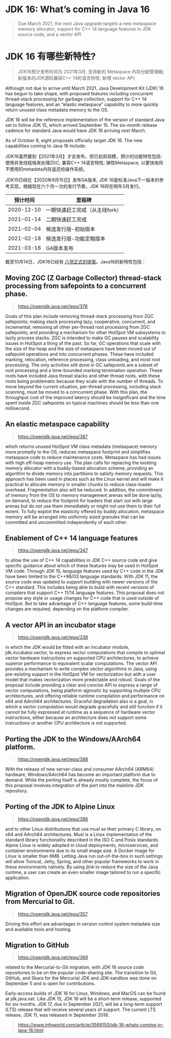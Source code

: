 # JDK 16: What’s coming in Java 16

> Due March 2021, the next Java upgrade targets a new metaspace memory allocator, support for C++ 14 language features in JDK source code, and a vector API

# JDK 16 有哪些新特性?

> JDK16预计发布时间为 2021年3月; 支持新的 Metaspace 内存分配管理器; 新版本的JDK源码兼容C++ 14的语言特性; 新增 vector API;

Although not due to arrive until March 2021, Java Development Kit (JDK) 16 has begun to take shape, with proposed features including concurrent thread-stack processing for garbage collection, support for C++ 14 language features, and an “elastic metaspace” capability to more quickly return unused class metadata memory to the OS.

JDK 16 will be the reference implementation of the version of standard Java set to follow JDK 15, which arrived September 15. The six-month release cadence for standard Java would have JDK 16 arriving next March.

As of October 8, eight proposals officially target JDK 16. The new capabilities coming to Java 16 include:

JDK16虽然要到【2021年3月】才会发布，但已初具规模，预计的功能特性包括: 使用并发线程栈来处理ZGC; 兼容C++ 14语言特性; 弹性Metaspace, 以更快地将不使用的metadata内存返还给操作系统。

JDK15已经在【2020年9月15日】发布GA版本, JDK 16是标准Java下一版本的参考实现，根据现在六个月一次的发行节奏，JDK 16将在明年3月发行。

| 预计时间     | 里程碑         |
| ----------- | ------------- |
| 2020-12-10  | 一期快速赶工完成（从主线fork） |
| 2021-01-14  | 二期快速赶工完成 |
| 2021-02-04  | 候选发行版-初始版本 |
| 2021-02-18  | 候选发行版-功能定稿版本 |
| 2021-03-16  | GA版本发布 |


截至10月14日，JDK16已经有 [八项正式的提案](https://openjdk.java.net/projects/jdk/16/)。Java16的新特性包括：


## Moving ZGC (Z Garbage Collector) thread-stack processing from safepoints to a concurrent phase.

> https://openjdk.java.net/jeps/376

Goals of this plan include removing thread-stack processing from ZGC safepoints; making stack processing lazy, cooperative, concurrent, and incremental; removing all other per-thread root processing from ZGC safepoints; and providing a mechanism for other HotSpot VM subsystems to lazily process stacks. ZGC is intended to make GC pauses and scalability issues in HotSpot a thing of the past. So far, GC operations that scale with the size of the heap and the size of metaspace have been moved out of safepoint operations and into concurrent phases. These have included marking, relocation, reference processing, class unloading, and most root processing. The only activities still done in GC safepoints are a subset of root processing and a time-bounded marking termination operation. These roots have included Java thread stacks and other thread roots, with these roots being problematic because they scale with the number of threads. To move beyond the current situation, per-thread processing, including stack scanning, must be moved to a concurrent phase. With this plan, the throughput cost of the improved latency should be insignificant and the time spent inside ZGC safepoints on typical machines should be less than one millisecond.

## An elastic metaspace capability

> https://openjdk.java.net/jeps/387

which returns unused HotSpot VM class metadata (metaspace) memory more promptly to the OS, reduces metaspace footprint and simplifies metaspace code to reduce maintenance costs. Metaspace has had issues with high off-heap memory use. The plan calls for replacing the existing memory allocator with a buddy-based allocation scheme, providing an algorithm to divide memory into partitions to satisfy memory requests. This approach has been used in places such as the Linux kernel and will make it practical to allocate memory in smaller chunks to reduce class-loader overhead. Fragmentation also will be reduced. In addition, the commitment of memory from the OS to memory management arenas will be done lazily, on demand, to reduce the footprint for loaders that start out with large arenas but do not use them immediately or might not use them to their full extent. To fully exploit the elasticity offered by buddy allocation, metaspace memory will be arranged into uniformly sized granules that can be committed and uncommitted independently of each other.

## Enablement of C++ 14 language features

> https://openjdk.java.net/jeps/347

to allow the use of C++ 14 capabilities in JDK C++ source code and give specific guidance about which of these features may be used in HotSpot VM code. Through JDK 15, language features used by C++ code in the JDK have been limited to the C++98/03 language standards. With JDK 11, the source code was updated to support building with newer versions of the C++ standard. This includes being able to build with recent versions of compilers that support C++ 11/14 language features. This proposal does not propose any style or usage changes for C++ code that is used outside of HotSpot. But to take advantage of C++ language features, some build-time changes are required, depending on the platform compiler.

## A vector API in an incubator stage

> https://openjdk.java.net/jeps/338

in which the JDK would be fitted with an incubator module, jdk.incubator.vector, to express vector computations that compile to optimal vector hardware instructions on supported CPU architectures, to achieve superior performance to equivalent scalar computations. The vector API provides a mechanism to write complex vector algorithms in Java, using pre-existing support in the HotSpot VM for vectorization but with a user model that makes vectorization more predictable and robust. Goals of the proposal include providing a clear and concise API to express a range of vector computations, being platform-agnostic by supporting multiple CPU architectures, and offering reliable runtime compilation and performance on x64 and AArch64 architectures. Graceful degradation also is a goal, in which a vector computation would degrade gracefully and still function if it cannot be fully expressed at runtime as a sequence of hardware vector instructions, either because an architecture does not support some instructions or another CPU architecture is not supported.


## Porting the JDK to the Windows/AArch64 platform.

> https://openjdk.java.net/jeps/388

With the release of new server-class and consumer AArch64 (ARM64) hardware, Windows/AArch64 has become an important platform due to demand. While the porting itself is already mostly complete, the focus of this proposal involves integration of the port into the mainline JDK repository.


## Porting of the JDK to Alpine Linux

> https://openjdk.java.net/jeps/386

and to other Linux distributions that use musl as their primary C library, on x64 and AArch64 architectures. Musl is a Linux implementation of the standard library functionality described in the ISO C and Posix standards. Alpine Linux is widely adopted in cloud deployments, microservices, and container environments due to its small image size. A Docker image for Linux is smaller than 6MB. Letting Java run out-of-the-box in such settings will allow Tomcat, Jetty, Spring, and other popular frameworks to work in these environments natively. By using jlink to reduce the size of the Java runtime, a user can create an even smaller image tailored to run a specific application.

## Migration of OpenJDK source code repositories from Mercurial to Git.

> https://openjdk.java.net/jeps/357

Driving this effort are advantages in version control system metadata size and available tools and hosting.

## Migration to GitHub

> https://openjdk.java.net/jeps/369

related to the Mercurial-to-Git migration, with JDK 16 source code repositories to be on the popular code-sharing site. The transition to Git, GitHub, and Skara for the Mercurial JDK and JDK-sandbox was done on September 5 and is open for contributions.  

Early-access builds of JDK 16 for Linux, Windows, and MacOS can be found at jdk.java.net. Like JDK 15, JDK 16 will be a short-term release, supported for six months. JDK 17, due in September 2021, will be a long-term support (LTS) release that will receive several years of support. The current LTS release, JDK 11, was released in September 2018.






> https://www.infoworld.com/article/3569150/jdk-16-whats-coming-in-java-16.html

